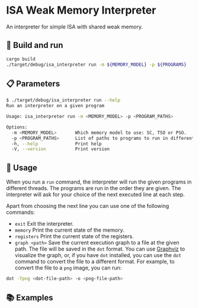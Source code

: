 # ISA Weak Memory Interpreter
An interpreter for simple ISA with shared weak memory. 

## 🔨 Build and run
```sh
cargo build
./target/debug/isa_interpreter run -m ${MEMORY_MODEL} -p ${PROGRAMS}
```

## 📋 Parameters 
```sh
$ ./target/debug/isa_interpreter run --help
Run an interpreter on a given program

Usage: isa_interpreter run -m <MEMORY_MODEL> -p <PROGRAM_PATHS>

Options:
  -m <MEMORY_MODEL>       Which memory model to use: SC, TSO or PSO.
  -p <PROGRAM_PATHS>      List of paths to programs to run in different threads. Format: '<path1>, <path2>, ...'
  -h, --help              Print help
  -V, --version           Print version
```

## 📜 Usage
When you run a `run` command, the interpreter will run the given programs in different threads. The programs are run in the order they are given. The interpreter will ask for your choice of the next executed line at each step. 

Apart from choosing the next line you can use one of the following commands:
- `exit` Exit the interpreter.
- `memory` Print the current state of the memory.
- `registers` Print the current state of the registers.
- `graph <path>` Save the current execution graph to a file at the given path. The file will be saved in the `dot` format. You can use [Graphviz](https://graphviz.org/) to visualize the graph, or, if you have `dot` installed, you can use the `dot` command to convert the file to a different format. For example, to convert the file to a `png` image, you can run: 
```sh
dot -Tpng <dot-file-path> -o <png-file-path>
```

## 📚 Examples



